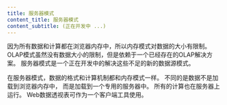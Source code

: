 ```yaml
---
title: 服务器模式
content_title: 服务器模式
content_subtitle: (正在开发中 ...)
---               
```

<p>
因为所有数据和计算都在浏览器内存中，所以内存模式对数据的大小有限制。
OLAP模式虽然没有数据大小的限制，但是依赖于一个已经存在的OLAP解决方案。 
服务器模式是一个正在开发中的解决这些不足的新的数据源模式。
</p>

<p>
在服务器模式，数据的格式和计算机制都和内存模式一样。 
不同的是数据不是加载到浏览器内存中， 而是加载到一个专用的服务器中。
所有的计算也在服务器上运行。
Web数据透视表可作为一个客户端工具使用。
</p>
